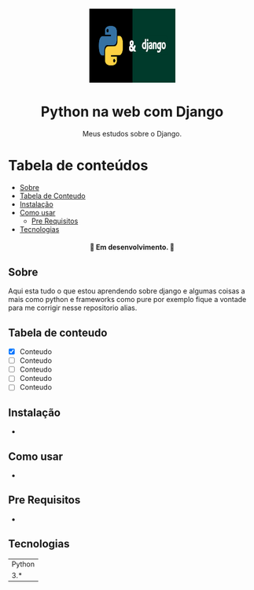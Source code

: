 <p align="center">
  <a href="https://unform.dev">
    <img src="img/Logo.png" height="150" width="175" alt="Unform" />
  </a>
</p>
<h1 align="center">Python na web com Django</h1> 

<p align="center">Meus estudos sobre o Django.</p>

Tabela de conteúdos
=================
<!--ts-->
   * [Sobre](#Sobre)
   * [Tabela de Conteudo](#tabela-de-conteudo)
   * [Instalação](#Instalação)
   * [Como usar](#como-usar)
      * [Pre Requisitos](#pre-requisitos)
   * [Tecnologias](#tecnologias)
<!--te-->

<h4 align="center"> 
  🚧  Em desenvolvimento.  🚧
</h4>

## Sobre

Aqui esta tudo o que estou aprendendo sobre django e algumas coisas a mais como python e frameworks como pure por exemplo fique a vontade para me corrigir nesse repositorio alias.

## Tabela de conteudo

- [x] Conteudo
- [ ] Conteudo
- [ ] Conteudo
- [ ] Conteudo
- [ ] Conteudo

## Instalação

-

## Como usar

-

## Pre Requisitos

-

## Tecnologias

<table>
    <tr>
    <td>Python</td>
    </tr>
    <tr>
    <td>3.*</td>
    </tr>
</table>